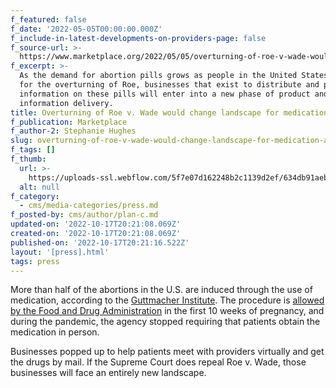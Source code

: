 ```yaml
---
f_featured: false
f_date: '2022-05-05T00:00:00.000Z'
f_include-in-latest-developments-on-providers-page: false
f_source-url: >-
  https://www.marketplace.org/2022/05/05/overturning-of-roe-v-wade-would-change-landscape-for-medication-abortion/
f_excerpt: >-
  As the demand for abortion pills grows as people in the United States prepare
  for the overturning of Roe, businesses that exist to distribute and provide
  information on these pills will enter into a new phase of product and
  information delivery.
title: Overturning of Roe v. Wade would change landscape for medication abortion
f_publication: Marketplace
f_author-2: Stephanie Hughes
slug: overturning-of-roe-v-wade-would-change-landscape-for-medication-abortion
f_tags: []
f_thumb:
  url: >-
    https://uploads-ssl.webflow.com/5f7e07d162248b2c1139d2ef/634db91aeb47a711d1e31738_gettyimages-1212435862_wide-152d1d3d280ef03a3c9eebc5fab8c8814cd72ee6-s1400-c100.jpeg
  alt: null
f_category:
  - cms/media-categories/press.md
f_posted-by: cms/author/plan-c.md
updated-on: '2022-10-17T20:21:08.069Z'
created-on: '2022-10-17T20:21:08.069Z'
published-on: '2022-10-17T20:21:16.522Z'
layout: '[press].html'
tags: press
---
```


More than half of the abortions in the U.S. are induced through the use of medication, according to the [Guttmacher Institute](https://www.guttmacher.org/article/2022/02/medication-abortion-now-accounts-more-half-all-us-abortions). The procedure is [allowed by the Food and Drug Administration](https://www.fda.gov/drugs/postmarket-drug-safety-information-patients-and-providers/questions-and-answers-mifeprex) in the first 10 weeks of pregnancy, and during the pandemic, the agency stopped requiring that patients obtain the medication in person.

Businesses popped up to help patients meet with providers virtually and get the drugs by mail. If the Supreme Court does repeal Roe v. Wade, those businesses will face an entirely new landscape.
